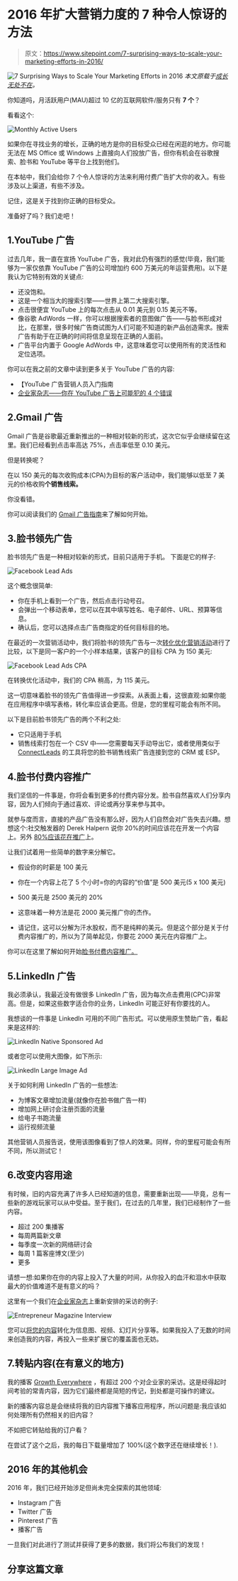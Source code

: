 # 2016 年扩大营销力度的 7 种令人惊讶的方法

> 原文：<https://www.sitepoint.com/7-surprising-ways-to-scale-your-marketing-efforts-in-2016/>

![7 Surprising Ways to Scale Your Marketing Efforts in 2016](img/6684ee23abc9901441a5d1b2c0b950a0.png)
*本文原载于[成长无处不在](http://growtheverywhere.com/)。*

你知道吗，月活跃用户(MAU)超过 10 亿的互联网软件/服务只有 **7 个**？

看看这个:

![Monthly Active Users](img/2a55f5d74f8846cf44ea8cbbaca70a31.png)

如果你在寻找业务的增长，正确的地方是你的目标受众已经在闲逛的地方。你可能无法在 MS Office 或 Windows 上直接向人们投放广告，但你有机会在谷歌搜索、脸书和 YouTube 等平台上找到他们。

在本帖中，我们会给你 7 个令人惊讶的方法来利用付费广告扩大你的收入。有些涉及以上渠道，有些不涉及。

记住，这是关于找到你正确的目标受众。

准备好了吗？我们走吧！

## 1.YouTube 广告

过去几年，我一直在宣扬 YouTube 广告，我对此仍有强烈的感觉(毕竟，我们能够为一家仅依靠 YouTube 广告的公司增加约 600 万美元的年运营费用)。以下是我认为它特别有效的关键点:

*   还没饱和。
*   这是一个相当大的搜索引擎——世界上第二大搜索引擎。
*   点击很便宜 YouTube 上的每次点击从 0.01 美元到 0.15 美元不等。
*   像谷歌 AdWords 一样，你可以根据搜索者的意图做广告——与脸书形成对比，在那里，很多时候广告商试图为人们可能不知道的新产品创造需求。搜索广告有助于在正确的时间将信息呈现在正确的人面前。
*   广告平台内置于 Google AdWords 中，这意味着您可以使用所有的灵活性和定位选项。

你可以在我之前的文章中读到更多关于 YouTube 广告的内容:

*   【YouTube 广告营销人员入门指南
*   [企业家杂志——你在 YouTube 广告上可能犯的 4 个错误](http://www.entrepreneur.com/article/249706)

## 2.Gmail 广告

Gmail 广告是谷歌最近重新推出的一种相对较新的形式，这次它似乎会继续留在这里。我们已经看到点击率高达 75%，点击率低至 0.10 美元。

但是转换呢？

在以 150 美元的每次收购成本(CPA)为目标的客户活动中，我们能够以低至 7 美元的价格收购**个销售线索。**

你没看错。

你可以阅读我们的 [Gmail 广告指南](https://www.sitepoint.com/the-complete-guide-to-gmail-ads/)来了解如何开始。

## 3.脸书领先广告

脸书领先广告是一种相对较新的形式，目前只适用于手机。
下面是它的样子:

![Facebook Lead Ads](img/36f107aab9995a4a580fab95d59cbc17.png)

这个概念很简单:

*   你在手机上看到一个广告，然后点击行动号召。
*   会弹出一个移动表单，您可以在其中填写姓名、电子邮件、URL、预算等信息。
*   确认后，您可以选择点击广告商指定的任何目标目的地。

在最近的一次营销活动中，我们将脸书的领先广告与一次[转化优化营销活动](https://www.facebook.com/business/a/online-sales/ad-optimization-measurement)进行了比较，以下是同一客户的一个小样本结果，该客户的目标 CPA 为 150 美元:

![Facebook Lead Ads CPA](img/7ed2c94b09551d6e507d64dde8a82272.png)

在转换优化活动中，我们的 CPA 稍高，为 115 美元。

这一切意味着脸书的领先广告值得进一步探索。从表面上看，这很直观:如果你能在应用程序中填写表格，转化率应该会更高。但是，您的里程可能会有所不同。

以下是目前脸书领先广告的两个不利之处:

*   它只适用于手机
*   销售线索打包在一个 CSV 中——您需要每天手动导出它，或者使用类似于 [ConnectLeads](http://www.connectleads.io/) 的工具将您的脸书销售线索广告连接到您的 CRM 或 ESP。

## 4.脸书付费内容推广

我们坚信的一件事是，你将会看到更多的付费内容分发。脸书自然喜欢人们分享内容，因为人们倾向于通过喜欢、评论或再分享来参与其中。

就参与度而言，直接的产品广告没有那么好，因为人们自然会对广告失去兴趣。想想这个:社交触发器的 Derek Halpern 说你 20%的时间应该花在开发一个内容上。另外 [80%应该花在推广](http://growtheverywhere.com/marketing/derek-halpern-email-subscribers)上。

让我们试着用一些简单的数字来分解它。

*   假设你的时薪是 100 美元
*   你在一个内容上花了 5 个小时=你的内容的“价值”是 500 美元(5 x 100 美元)
*   500 美元是 2500 美元的 20%
*   这意味着一种方法是花 2000 美元推广你的杰作。

*   请记住，这可以分解为汗水股权，而不是纯粹的美元。但是这个部分是关于付费内容推广的，所以为了简单起见，你要花 2000 美元在内容推广上。

你可以在这里了解如何开始[脸书付费内容推广。](http://growtheverywhere.com/content-marketing/effective-process-promoting-content-facebook-ads/)

## 5.LinkedIn 广告

我必须承认，我最近没有做很多 LinkedIn 广告，因为每次点击费用(CPC)非常高。但是，如果这些数字适合你的业务，LinkedIn 可能正好有你要找的人。

我想谈的一件事是 LinkedIn 可用的不同广告形式。可以使用原生赞助广告，看起来是这样的:

![LinkedIn Native Sponsored Ad](img/bab7761d49b8ebdb1f41ea82efc6b3e8.png)

或者您可以使用大图像，如下所示:

![LinkedIn Large Image Ad](img/ac4795aa74b084c40e70386051620e80.png)

关于如何利用 LinkedIn 广告的一些想法:

*   为博客文章增加流量(就像你在脸书做广告一样)
*   增加网上研讨会注册页面的流量
*   给电子书跑流量
*   运行视频流量

其他营销人员报告说，使用该图像看到了惊人的效果。同样，你的里程可能会有所不同，所以测试它！

## 6.改变内容用途

有时候，旧的内容充满了许多人已经知道的信息，需要重新出现——毕竟，总有一些新的游戏玩家可以从中受益。至于我们，在过去的几年里，我们已经制作了一些内容。

*   超过 200 集播客
*   每周两篇新文章
*   每季度一次新的网络研讨会
*   每周 1 篇客座博文(至少)
*   更多

请想一想:如果你在你的内容上投入了大量的时间，从你投入的血汗和泪水中获取最大的价值难道不是有意义的吗？

这里有一个我们在[企业家杂志](http://www.entrepreneur.com/article/251379)上重新安排的采访的例子:

![Entrepreneur Magazine Interview](img/efb2fc78dbf2c3e480b1f827801ac25e.png)

您可以[将您的内容](https://www.quicksprout.com/the-complete-guide-to-building-your-blog-audience-chapter-10/)转化为信息图、视频、幻灯片分享等。如果我投入了无数的时间来创造我的内容，再投入一些来扩展它的覆盖面也无妨。

## 7.转贴内容(在有意义的地方)

我的播客 [Growth Everywhere](http://growtheverywhere.com/podcast-player/) ，有超过 200 个对企业家的采访。这是经得起时间考验的常青内容，因为它们最终都是简短的传记，到处都是可操作的建议。

新的播客内容总是会继续将我的旧内容推下播客应用程序，所以问题是:我应该如何处理所有仍然相关的旧内容？

不如把它转贴给我的订户看？

在尝试了这个之后，我的每日下载量增加了 100%(这个数字还在继续增长！).

## 2016 年的其他机会

2016 年，我们已经开始涉足但尚未完全探索的其他领域:

*   Instagram 广告
*   Twitter 广告
*   Pinterest 广告
*   播客广告

一旦我们对此进行了测试并获得了更多的数据，我们将公布我们的发现！

## 分享这篇文章